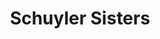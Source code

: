 ---
pid: ch433
title: Schuyler Sisters
location_transcription: 
coordinates: "[-75.162983994221, 39.952401749882]"
zipcode: 
gen_neighborhood: 
neighborhood: 
outside_phl: 
age: 
age_range: 
instagram: 
image_file_name: ch_433.jpg
proposal_transcription: The Schuyler Sisters are all together, but they're doing sassy
  poses. It's great.
topic: History,Inequality,Women
topic_summary: 0, 0, 0
type: Other No Form
keywords_other: 
credit: 
image_labels: 
twitter: 
facebook: 
permalink: "/monuments/ch433/"
layout: item-page
---
